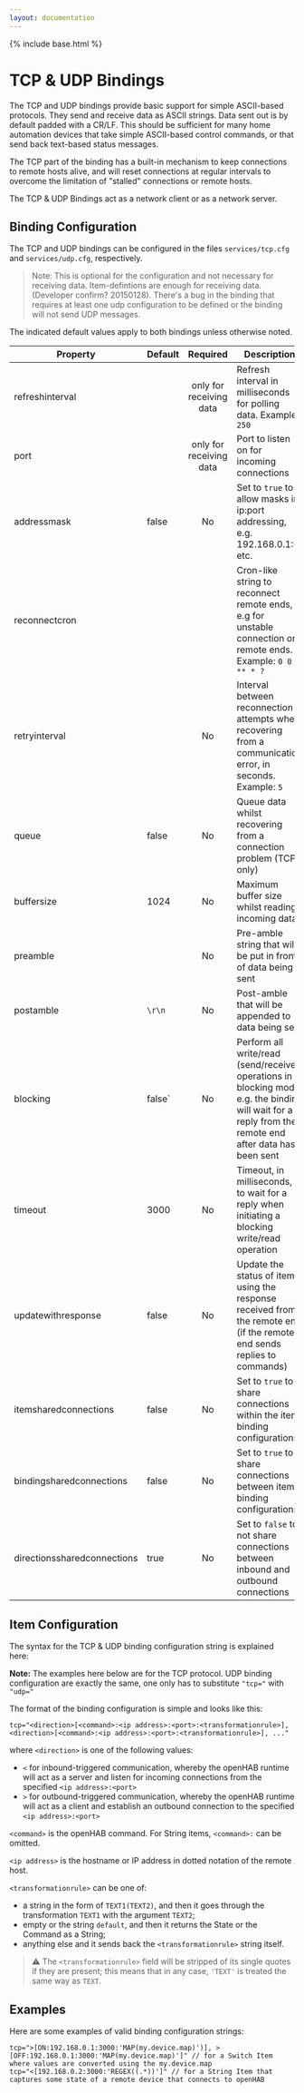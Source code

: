```yaml
---
layout: documentation
---
```


{% include base.html %}

# TCP & UDP Bindings

The TCP and UDP bindings provide basic support for simple ASCII-based protocols. They send and receive data as ASCII strings. Data sent out is by default padded with a CR/LF. This should be sufficient for many home automation devices that take simple ASCII-based control commands, or that send back text-based status messages.

The TCP part of the binding has a built-in mechanism to keep connections to remote hosts alive, and will reset connections at regular intervals to overcome the limitation of "stalled" connections or remote hosts.

The TCP & UDP Bindings act as a network client or as a network server.

## Binding Configuration

The TCP and UDP bindings can be configured in the files `services/tcp.cfg` and `services/udp.cfg`, respectively.

> Note: This is optional for the configuration and not necessary for receiving data. Item-defintions are enough for receiving data. (Developer confirm? 20150128). There's a bug in the binding that requires at least one udp configuration to be defined or the binding will not send UDP messages.

The indicated default values apply to both bindings unless otherwise noted.

| Property | Default | Required | Description |
|----------|---------|:--------:|-------------|
| refreshinterval |  | only for receiving data | Refresh interval in milliseconds for polling data.  Example: `250` |
| port     |         | only for receiving data | Port to listen on for incoming connections |
| addressmask | false |    No   | Set to `true` to allow masks in ip:port addressing, e.g. 192.168.0.1:`**` etc. |
| reconnectcron |    |          | Cron-like string to reconnect remote ends, e.g for unstable connection or remote ends. Example: `0 0 0 ** * ?` |
| retryinterval |    |    No    | Interval between reconnection attempts when recovering from a communication error, in seconds.  Example: `5` |
| queue    | false   |    No    | Queue data whilst recovering from a connection problem (TCP only) |
| buffersize |1024   |    No    | Maximum buffer size whilst reading incoming data |
| preamble |         |    No    | Pre-amble string that will be put in front of data being sent |
| postamble | `\r\n` |    No    | Post-amble that will be appended to data being sent |
| blocking | false`  |    No    | Perform all write/read (send/receive) operations in a blocking mode, e.g. the binding will wait for a reply from the remote end after data has been sent |
| timeout | 3000     |    No    | Timeout, in milliseconds, to wait for a reply when initiating a blocking write/read operation |
| updatewithresponse | false | No |Update the status of items using the response received from the remote end (if the remote end sends replies to commands) |
| itemsharedconnections | false | No | Set to `true` to share connections within the item binding configurations |
| bindingsharedconnections | false | No | Set to `true` to share connections between item binding configurations |
| directionssharedconnections | true | No | Set to `false` to not share connections between inbound and outbound connections |

## Item Configuration

The syntax for the TCP & UDP binding configuration string is explained here:

**Note:** The examples here below are for the TCP protocol. UDP binding configuration are exactly the same, one only has to substitute `"tcp="` with `"udp="`

The format of the binding configuration is simple and looks like this:

```
tcp="<direction>[<command>:<ip address>:<port>:<transformationrule>], <direction>[<command>:<ip address>:<port>:<transformationrule>], ..."
```

where `<direction>` is one of the following values:

- `<` for inbound-triggered communication, whereby the openHAB runtime will act as a server and listen for incoming connections from the specified `<ip address>:<port>`
- `>` for outbound-triggered communication, whereby the openHAB runtime will act as a client and establish an outbound connection to the specified `<ip address>:<port>`

`<command>` is the openHAB command. For String items, `<command>:` can be omitted.

`<ip address>` is the hostname or IP address in dotted notation of the remote host.

`<transformationrule>` can be one of:

* a string in the form of `TEXT1(TEXT2)`, and then it goes through the transformation `TEXT1` with the argument `TEXT2`;
* empty or the string `default`, and then it returns the State or the Command as a String;
* anything else and it sends back the `<transformationrule>` string itself.

> :warning: The `<transformationrule>` field will be stripped of its single quotes if they are present; this means that in any case, `'TEXT'` is treated the same way as `TEXT`.

## Examples

Here are some examples of valid binding configuration strings:

```
tcp=">[ON:192.168.0.1:3000:'MAP(my.device.map)')], >[OFF:192.168.0.1:3000:'MAP(my.device.map)']" // for a Switch Item where values are converted using the my.device.map
tcp="<[192.168.0.2:3000:'REGEX((.*))']" // for a String Item that captures some state of a remote device that connects to openHAB
```
